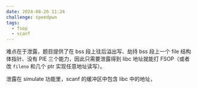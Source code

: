 ```yaml
---
date: 2024-08-26 11:24
challenge: speedpwn
tags:
  - fsop
  - scanf
---
```


难点在于泄露，题目提供了在 bss 段上往后溢出写、劫持 bss 段上一个 file 结构体指针、没有 PIE 三个能力，因此只需要泄露得到 libc 地址就能打 FSOP（或者改 `fileno` 和几个 ptr 实现任意地址读写）。

泄露在 simulate 功能里，scanf 的缓冲区中包含 libc 中的地址，

